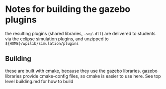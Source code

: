 Notes for building the gazebo plugins
=====================================

the resulting plugins (shared libraries, `.so/.dll`) are delivered to students via the eclipse simulation plugins, and unzipped to `${HOME}/wpilib/simulation/plugins`

## Building
these are built with cmake, because they use the gazebo libraries.
gazebo libraries provide cmake-config files, so cmake is easier to use here.
See top level building.md for how to build
